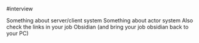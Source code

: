 #interview 

Something about server/client system
Something about actor system
Also check the links in your job Obsidian (and bring your job obsidian back to your PC)